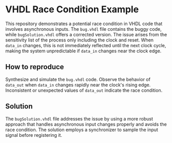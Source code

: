 # VHDL Race Condition Example

This repository demonstrates a potential race condition in VHDL code that involves asynchronous inputs.  The `bug.vhdl` file contains the buggy code, while `bugSolution.vhdl` offers a corrected version.  The issue arises from the sensitivity list of the process only including the clock and reset.  When `data_in` changes, this is not immediately reflected until the next clock cycle, making the system unpredictable if `data_in` changes near the clock edge.

## How to reproduce

Synthesize and simulate the `bug.vhdl` code.  Observe the behavior of `data_out` when `data_in` changes rapidly near the clock's rising edge.  Inconsistent or unexpected values of `data_out` indicate the race condition.

## Solution

The `bugSolution.vhdl` file addresses the issue by using a more robust approach that handles asynchronous input changes properly and avoids the race condition.  The solution employs a synchronizer to sample the input signal before registering it.